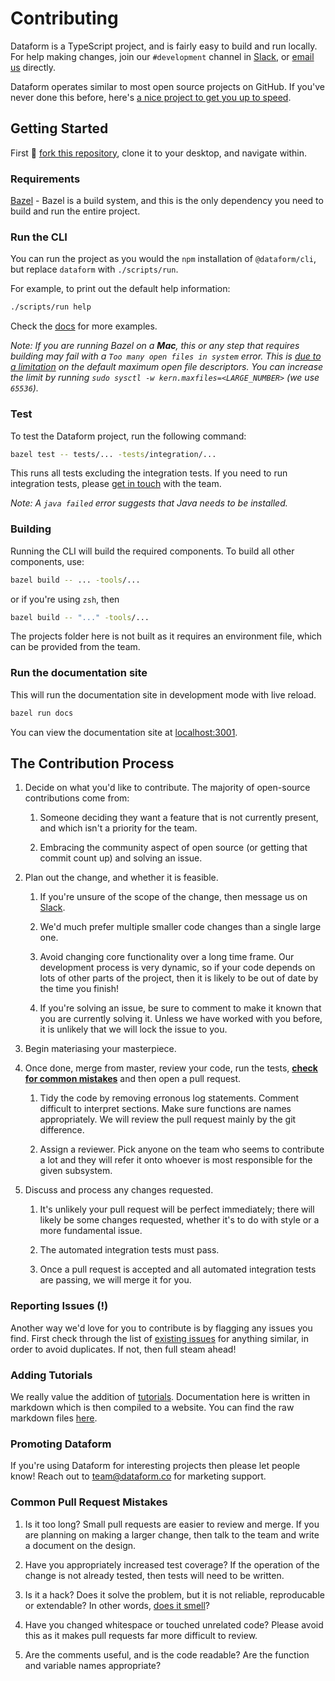 # Contributing

Dataform is a TypeScript project, and is fairly easy to build and run locally.
For help making changes, join our `#development` channel in [Slack](https://slack.dataform.co), or [email us](mailto:team@dataform.co) directly.

Dataform operates similar to most open source projects on GitHub. If you've never done this before, here's [a nice project to get you up to speed](https://github.com/firstcontributions/first-contributions).

## Getting Started

First :fork_and_knife: [fork this repository](https://github.com/dataform-co/dataform/fork), clone it to your desktop, and navigate within.

### Requirements

[Bazel](https://bazel.build) - Bazel is a build system, and this is the only dependency you need to build and run the entire project.

### Run the CLI

You can run the project as you would the `npm` installation of `@dataform/cli`, but replace `dataform` with `./scripts/run`.

For example, to print out the default help information:

```bash
./scripts/run help
```

Check the [docs](https://docs.dataform.co/dataform-cli) for more examples.

_Note: If you are running Bazel on a **Mac**, this or any step that requires building may fail with a `Too many open files in system` error. This is [due to a limitation](https://github.com/angular/angular-bazel-example/issues/178) on the default maximum open file descriptors. You can increase the limit by running `sudo sysctl -w kern.maxfiles=<LARGE_NUMBER>` (we use `65536`)._

### Test

To test the Dataform project, run the following command:

```bash
bazel test -- tests/... -tests/integration/...
```

This runs all tests excluding the integration tests. If you need to run integration tests, please [get in touch](mailto:opensource@dataform.co) with the team.

_Note: A `java failed` error suggests that Java needs to be installed._

### Building

Running the CLI will build the required components. To build all other components, use:

```bash
bazel build -- ... -tools/...
```

or if you're using `zsh`, then

```bash
bazel build -- "..." -tools/...
```

The projects folder here is not built as it requires an environment file, which can be provided from the team.

### Run the documentation site

This will run the documentation site in development mode with live reload.

```bash
bazel run docs
```

You can view the documentation site at [localhost:3001](http://localhost:3001).

## The Contribution Process

1. Decide on what you'd like to contribute. The majority of open-source contributions come from:

   1. Someone deciding they want a feature that is not currently present, and which isn't a priority for the team.

   1. Embracing the community aspect of open source (or getting that commit count up) and solving an issue.

1. Plan out the change, and whether it is feasible.

   1. If you're unsure of the scope of the change, then message us on [Slack](https://slack.dataform.co).

   1. We'd much prefer multiple smaller code changes than a single large one.

   1. Avoid changing core functionality over a long time frame. Our development process is very dynamic, so if your code depends on lots of other parts of the project, then it is likely to be out of date by the time you finish!

   1. If you're solving an issue, be sure to comment to make it known that you are currently solving it. Unless we have worked with you before, it is unlikely that we will lock the issue to you.

1. Begin materiasing your masterpiece.

1. Once done, merge from master, review your code, run the tests, **[check for common mistakes](#common-pull-request-mistakes)** and then open a pull request.

   1. Tidy the code by removing erronous log statements. Comment difficult to interpret sections. Make sure functions are names appropriately. We will review the pull request mainly by the git difference.

   1. Assign a reviewer. Pick anyone on the team who seems to contribute a lot and they will refer it onto whoever is most responsible for the given subsystem.

1. Discuss and process any changes requested.

   1. It's unlikely your pull request will be perfect immediately; there will likely be some changes requested, whether it's to do with style or a more fundamental issue.

   1. The automated integration tests must pass.

   1. Once a pull request is accepted and all automated integration tests are passing, we will merge it for you.

### Reporting Issues (!)

Another way we'd love for you to contribute is by flagging any issues you find. First check through the list of [existing issues](https://github.com/dataform-co/dataform/issues) for anything similar, in order to avoid duplicates. If not, then full steam ahead!

### Adding Tutorials

We really value the addition of [tutorials](../getting_started/examples). Documentation here is written in markdown which is then compiled to a website. You can find the raw markdown files [here](https://github.com/dataform-co/dataform/tree/master/content/docs).

### Promoting Dataform

If you're using Dataform for interesting projects then please let people know! Reach out to [team@dataform.co](team@dataform.co) for marketing support.

### Common Pull Request Mistakes

1. Is it too long? Small pull requests are easier to review and merge. If you are planning on making a larger change, then talk to the team and write a document on the design.

1. Have you appropriately increased test coverage? If the operation of the change is not already tested, then tests will need to be written.

1. Is it a hack? Does it solve the problem, but it is not reliable, reproducable or extendable? In other words, [does it smell](https://en.wikipedia.org/wiki/Code_smell)?

1. Have you changed whitespace or touched unrelated code? Please avoid this as it makes pull requests far more difficult to review.

1. Are the comments useful, and is the code readable? Are the function and variable names appropriate?
